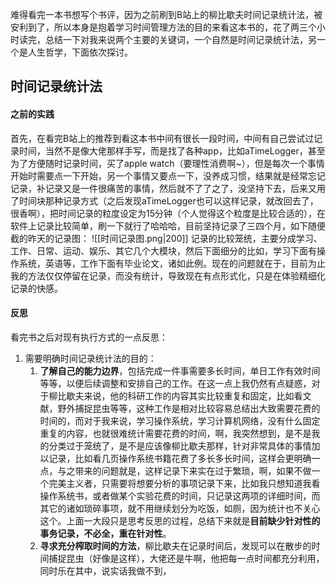 难得看完一本书想写个书评，因为之前刷到B站上的柳比歇夫时间记录统计法，被安利到了，所以本身是抱着学习时间管理方法的目的来看这本书的，花了两三个小时读完，总结一下对我来说两个主要的关键词，一个自然是时间记录统计法，另一个是人生哲学，下面依次探讨。
## 时间记录统计法
#### 之前的实践
首先，在看完B站上的推荐到看这本书中间有很长一段时间，中间有自己尝试过记录时间，当然不是像大佬那样手写，而是找了各种app，比如aTimeLogger，甚至为了方便随时记录时间，买了apple watch（要理性消费啊~），但是每次一个事情开始时需要点一下开始，另一个事情又要点一下，没养成习惯，结果就是经常忘记记录，补记录又是一件很痛苦的事情，然后就不了了之了，没坚持下去，后来又用了时间块那种记录方式（之后发现aTimeLogger也可以这样记录，就改回去了，很香啊），把时间记录的粒度设定为15分钟（个人觉得这个粒度是比较合适的），在软件上记录比较简单，刷一下就行了哈哈哈，目前坚持记录了三四个月，如下随便截的昨天的记录图：
![[时间记录图.png|200]]
记录的比较笼统，主要分成学习、工作、日常、运动、娱乐、其它几个大模块，然后下面细分的比如，学习下面有操作系统，英语等，工作下面有毕业论文，诸如此例。现在的问题就在于，目前为止我的方法仅仅停留在记录，而没有统计，导致现在有点形式化，只是在体验精细化记录的快感。
#### 反思
看完书之后对现有执行方式的一点反思：
1. 需要明确时间记录统计法的目的：
	1. **了解自己的能力边界**，包括完成一件事需要多长时间，单日工作有效时间等等，以便后续调整和安排自己的工作。在这一点上我仍然有点疑惑，对于柳比歇夫来说，他的科研工作的内容其实比较重复和固定，比如看文献，野外捕捉昆虫等等，这种工作是相对比较容易总结出大致需要花费的时间的，而对于我来说，学习操作系统，学习计算机网络，没有什么固定重复的内容，也就很难统计需要花费的时间，啊，我突然想到，是不是我的分类过于笼统了，是不是应该像柳比歇夫那样，针对非常具体的事情加以记录，比如看几页操作系统书籍花费了多长多长时间，这样会更明确一点，与之带来的问题就是，这样记录下来实在过于繁琐，啊，如果不做一个完美主义者，只需要将想要分析的事项记录下来，比如我只想知道我看操作系统书，或者做某个实验花费的时间，只记录这两项的详细时间，而其它的诸如琐碎事项，就不用继续划分为吃饭，如厕，因为统计也不关心这个。上面一大段只是思考反思的过程，总结下来就是**目前缺少针对性的事务记录，不必全，重在针对性**。
	2. **寻求充分榨取时间的方法**，柳比歇夫在记录时间后，发现可以在散步的时间捕捉昆虫（好像是这样），大佬还是牛啊，他把每一点时间都充分利用，同时乐在其中，说实话我做不到，